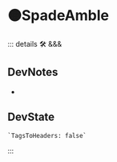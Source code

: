 # 🟠<moto>SpadeAmble</moto>

::: details 🛠 <dev>&&&</dev>

## DevNotes

-

## DevState

```py
`TagsToHeaders: false`
```

:::
